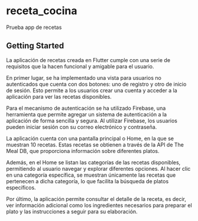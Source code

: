 # receta_cocina

Prueba app de recetas 

## Getting Started

La aplicación de recetas creada en Flutter cumple con una serie de requisitos que la hacen funcional y amigable para el usuario.

En primer lugar, se ha implementado una vista para usuarios no autenticados que cuenta con dos botones: uno de registro y otro de inicio de sesión. Esto permite a los usuarios crear una cuenta y acceder a la aplicación para ver las recetas disponibles.

Para el mecanismo de autenticación se ha utilizado Firebase, una herramienta que permite agregar un sistema de autenticación a la aplicación de forma sencilla y segura. Al utilizar Firebase, los usuarios pueden iniciar sesión con su correo electrónico y contraseña.

La aplicación cuenta con una pantalla principal o Home, en la que se muestran 10 recetas. Estas recetas se obtienen a través de la API de The Meal DB, que proporciona información sobre diferentes platos.

Además, en el Home se listan las categorías de las recetas disponibles, permitiendo al usuario navegar y explorar diferentes opciones. Al hacer clic en una categoría específica, se muestran únicamente las recetas que pertenecen a dicha categoría, lo que facilita la búsqueda de platos específicos.

Por último, la aplicación permite consultar el detalle de la receta, es decir, ver información adicional como los ingredientes necesarios para preparar el plato y las instrucciones a seguir para su elaboración.
